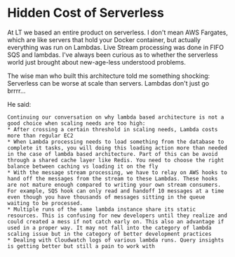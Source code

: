 # Hidden Cost of Serverless
At LT we based an entire product on serverless. I don't mean AWS Fargates, which are like servers that hold your 
Docker container, but actually everything was run on Lambdas. Live Stream processing was done in FIFO SQS and lambdas. 
I've always been curious as to whether the serverless world just brought about new-age-less understood problems. 

The wise man who built this architecture told me something shocking: Serverless can be worse at scale than servers. Lambdas don't just go brrrr...

He said:
```
Continuing our conversation on why lambda based architecture is not a good choice when scaling needs are too high:
* After crossing a certain threshold in scaling needs, Lambda costs more than regular EC2
* When Lambda processing needs to load something from the database to complete it tasks, you will doing this loading action more than needed in the case of lambda based architecture. Part of this can be avoid through a shared cache layer like Redis. You need to choose the right balance between caching vs loading it on the fly
* With the message stream processing, we have to relay on AWS hooks to hand off the messages from the stream to these Lambdas. These hooks are not mature enough compared to writing your own stream consumers. For example, SQS hook can only read and handoff 10 messages at a time even though you have thousands of messages sitting in the queue waiting to be processed.
* Multiple runs of the same lambda instance share its static resources. This is confusing for new developers until they realize and could created a mess if not catch early on. This also an advantage if used in a proper way. It may not fall into the category of lambda scaling issue but in the category of better development practices
* Dealing with Cloudwatch logs of various lambda runs. Query insights is getting better but still a pain to work with
```